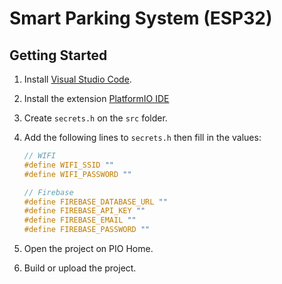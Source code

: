 # Smart Parking System (ESP32)

## Getting Started

1. Install [Visual Studio Code](https://code.visualstudio.com).
2. Install the extension [PlatformIO IDE](https://marketplace.visualstudio.com/items?itemName=platformio.platformio-ide)
3. Create `secrets.h` on the `src` folder.
4. Add the following lines to `secrets.h` then fill in the values:

   ```cpp
   // WIFI
   #define WIFI_SSID ""
   #define WIFI_PASSWORD ""

   // Firebase
   #define FIREBASE_DATABASE_URL ""
   #define FIREBASE_API_KEY ""
   #define FIREBASE_EMAIL ""
   #define FIREBASE_PASSWORD ""
   ```

5. Open the project on PIO Home.
6. Build or upload the project.
